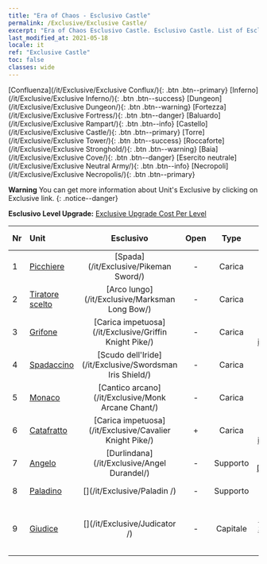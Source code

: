 ```yaml
---
title: "Era of Chaos - Esclusivo Castle"
permalink: /Exclusive/Exclusive Castle/
excerpt: "Era of Chaos Esclusivo Castle. Esclusivo Castle. List of Esclusivo Castle in Era of Chaos"
last_modified_at: 2021-05-18
locale: it
ref: "Exclusive Castle"
toc: false
classes: wide
---
```

 [Confluenza](/it/Exclusive/Exclusive Conflux/){: .btn .btn--primary} [Inferno](/it/Exclusive/Exclusive Inferno/){: .btn .btn--success} [Dungeon](/it/Exclusive/Exclusive Dungeon/){: .btn .btn--warning} [Fortezza](/it/Exclusive/Exclusive Fortress/){: .btn .btn--danger} [Baluardo](/it/Exclusive/Exclusive Rampart/){: .btn .btn--info} [Castello](/it/Exclusive/Exclusive Castle/){: .btn .btn--primary} [Torre](/it/Exclusive/Exclusive Tower/){: .btn .btn--success} [Roccaforte](/it/Exclusive/Exclusive Stronghold/){: .btn .btn--warning} [Baia](/it/Exclusive/Exclusive Cove/){: .btn .btn--danger} [Esercito neutrale](/it/Exclusive/Exclusive Neutral Army/){: .btn .btn--info} [Necropoli](/it/Exclusive/Exclusive Necropolis/){: .btn .btn--primary} 

**Warning** You can get more information about Unit's Exclusive by clicking on Exclusive link. 
{: .notice--danger}

 **Esclusivo Level Upgrade:** [Exclusive Upgrade Cost Per Level](/Exclusive/ExclusiveUpgradeCostPerLevel/)

  | Nr |         Unit        | Esclusivo | Open  |    Type   |  Item to Rank UP      |  Skin   |
  |:---|:--------------------|:-------------:|:-----:|:---------:|:---------------------:|:-------:|
  | 1  | [Picchiere](/it/units/Pikeman/) | [Spada](/it/Exclusive/Pikeman Sword/) | - | Carica | [Token della Spada](/ItemsIT/con_912/) | - |
  | 2  | [Tiratore scelto](/it/units/Marksman/) | [Arco lungo](/it/Exclusive/Marksman Long Bow/) | - | Carica | [Token Arco lungo](/ItemsIT/con_914/) | - |
  | 3  | [Grifone](/it/units/Griffin/) | [Carica impetuosa](/it/Exclusive/Griffin Knight Pike/) | - | Carica | [Token Carica impetuosa](/ItemsIT/con_916/) | - |
  | 4  | [Spadaccino](/it/units/Swordsman/) | [Scudo dell'Iride](/it/Exclusive/Swordsman Iris Shield/) | - | Carica | [Token Scudo dell'Iride](/ItemsIT/con_913/) | - |
  | 5  | [Monaco](/it/units/Monk/) | [Cantico arcano](/it/Exclusive/Monk Arcane Chant/) | - | Carica | [Token Cantico arcano](/ItemsIT/con_915/) | - |
  | 6  | [Catafratto](/it/units/Cavalier/) | [Carica impetuosa](/it/Exclusive/Cavalier Knight Pike/) | + | Carica | [Token Carica impetuosa](/ItemsIT/con_916/) | - |
  | 7  | [Angelo](/it/units/Angel/) | [Durlindana](/it/Exclusive/Angel Durandel/) | - | Supporto | [Token Durlindana](/ItemsIT/con_973/) | [Skin speciale Durlindana](/ItemsIT/con_641/) |
  | 8  | [Paladino](/it/units/Paladin/) | [](/it/Exclusive/Paladin /) | - | Supporto | [Token Impavida](/ItemsIT/con_974/) | [Skin speciale Impavida](/ItemsIT/con_642/) |
  | 9  | [Giudice](/it/units/Judicator/) | [](/it/Exclusive/Judicator /) | - | Capitale | [Anima di stendardo Splendore del Santuario](/ItemsIT/con_975/) | [Tool_210909](/ItemsIT/con_643/) |
